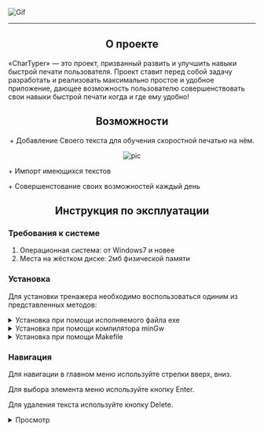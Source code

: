 ![Gif](https://github.com/TimofeyBelikov/media/raw/main/CharTyperr/Logo-curved.gif)
***
<h2 align="center">О проекте</h2>
«CharTyper» — это проект, призванный развить и улучшить навыки быстрой печати пользователя. Проект ставит перед собой задачу разработать и реализовать максимально простое и удобное приложение, дающее возможность пользователю совершенствовать свои навыки быстрой печати когда и где ему удобно!
<h2 align="center">Возможности</h2>

<p align="center">+ Добавление Своего текста для обучения скоростной печатью на нём.</p>
<p align="center">
    <img src="https://github.com/TimofeyBelikov/media/raw/main/CharTyperr/ADDtxt-curved.gif" alt="pic"/>
</p>
<p align="left">+ Импорт имеющихся текстов</p>

<p align="left">+ Совершенстование своих возможностей каждый день </p>

<h2 align="center">Инструкция по эксплуатации</h2>

<h3 align="left">Требования к системе</h3>

<ol>
    <li>Операционная система: от Windows7 и новее</li>
    <li>Места на жёстком диске: 2мб физической памяти</li>
</ol>
<h3 align="left">Установка</h3>

Для установки тренажера необходимо воспользоваться одиним из представленных методов:

<details>
      <summary>Установка при помощи исполняемого файла exe</summary>
      <ol>
          <li>Запустить файл setup.exe</li>
          <li>Указать место сохранения тренажера</li>
          <li>Завершить установку</li>
      </ol>
</details>

<details>
    <summary>Установка при помощи компилятора minGw</summary>
    <ol>
        <li>Скачать bat-файл и разместить его вместе с файлами cpp</li>
        <li>Запустить bat файл, который выполнит сборку проекта и создаст исполняемый файл exe</li>
    </ol>
</details>

<details>
      <summary>Установка при помощи Makefile</summary>
      <ol>
          <li>Загрузить скрипт-файл Makefie</li>
          <li>При помощи командной строки запустить скрипт при помощи команды make</li>
      </ol>
</details>

<h3 align="left">Навигация</h3>
<p>Для навигации в главном меню используйте стрелки вверх, вниз.</p>
<p>Для выбора элемента меню используйте кнопку Enter.</p>
<p>Для удаления текста используйте кнопку Delete.</p>

<details>
      <summary>Просмотр</summary>
            <p align="center" width="100px">
             <img src="https://github.com/TimofeyBelikov/media/raw/main/CharTyperr/MainMenu-scaled.gif" alt="pic"/>
            </p>
    </details>
         
    











